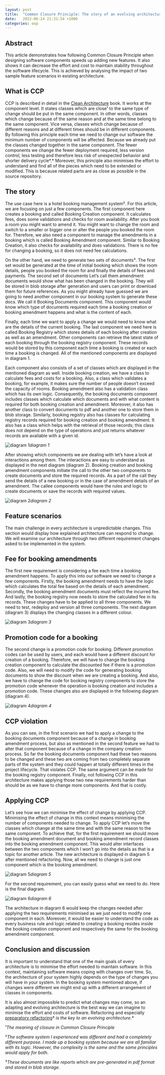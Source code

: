 ```yaml
---
layout: post
title:  "Common Closure Principle: The story of an evolving architecture"
date:   2022-06-24 21:31:54 +1000
categories: oop
---
```


## Abstract

This article demonstrates how following Common Closure Principle when designing software components speeds up adding new features. It also shows it can decrease the effort and cost to maintain stability throughout the software lifecycle. This is achieved by analysing the impact of two sample feature scenarios in existing architecture.

## What is CCP

CCP is described in detail in the [Clean Architecture](https://www.amazon.com/Clean-Architecture-Craftsmans-Software-Structure/dp/0134494164) book. It works at the component level. It states classes which are close¹ to the same type of change should be put in the same component. In other words, classes which change because of the same reason and at the same time belong to the same component. Vice versa, classes which change because of different reasons and at different times should be in different components. By following this principle each time we need to change our software the minimum number of components will be affected. Because we already put the classes changed together in the same component. The fewer components we change the fewer deployment required, less version control, less testing and therefore less risk of unexpected behavior and shorter delivery cycle*.* Moreover, this principle also minimises the effort to understand and find all of the pieces which need to be extended or modified. This is because related parts are as close as possible in the source repository.

## The story

The use case here is a hotel booking management system². For this article, we are focusing on just a few components. The first component here creates a booking and called Booking Creation component. It calculates fees, does some validations and checks for room availability. After you book a room you might want to amend it. You might want to change the room and switch to a smaller or bigger one or alter the people you booked the room for. Therefore, we also need a component to manage the amendments in a booking which is called Booking Amendment component. Similar to Booking Creation, it also checks for availability and does validations. There is no fee for changing a booking, so it does not need fee calculations.

On the other hand, we need to generate two sets of documents³. The first set would be generated at the time of initial booking which shows the room details, people you booked the room for and finally the details of fees and payments. The second set of documents Let’s call them amendment documents would show what has been changed in the booking. They will be stored in blob storage after generation and users can print or download them for future references. As you might already have guessed we are going to need another component in our booking system to generate these docs. We call it Booking Documents component. This component would know which type of documents required each time a booking creation or booking amendment happens and what is the content of each.

Finally, each time we want to apply a change we would need to know what are the details of the current booking. The last component we need here is called Booking Registry which stores details of each booking after creation as well as an amendment. Other components can retrieve the latest state of each booking through the booking registry component. These records would be stored by this component each time a booking is created or each time a booking is changed. All of the mentioned components are displayed in diagram 1.

Each component also consists of a set of classes which are displayed in the mentioned diagram as well. Inside booking creation, we have a class to calculate fees and costs for a booking. Also, a class which validates a booking, for example, it makes sure the number of people doesn’t exceed the capacity of rooms. Booking amendment also has a validation class which has its own logic. Consequently, the booking documents component includes classes which calculate which documents and with what content is required for both booking creation and amendment. Moreover, it also has another class to convert documents to pdf and another one to store them in blob storage. Similarly, booking registry also has classes for calculating registry records required for booking creation and booking amendment. It also has a class which helps with the retrieval of those records; this class does not depend on the type of operations and just returns whatever records are available with a given id.

![diagram 1](https://cdn-images-1.medium.com/max/2000/1*9Yw3GMsUC4a96uNB1BIWzw.jpeg)*diagram 1*

After showing which components we are dealing with let’s have a look at interactions among them. The interactions are easy to understand as displayed in the next diagram (diagram 2). Booking creation and booking amendment components initiate the call to the other two components to create documents and store the required records. As a part of the call they send the details of a new booking or in the case of amendment details of an amendment. The callee components would have the rules and logic to create documents or save the records with required values.

![diagram 2](https://cdn-images-1.medium.com/max/2000/1*bosKSaLRr5c3-a4d8wtHRw.jpeg)*diagram 2*

## Feature scenarios

The main challenge in every architecture is unpredictable changes. This section would display how explained architecture can respond to change. We will examine our architecture through two different requirement changes asked to be implemented in the system.

## Fee for booking amendments

The first new requirement is considering a fee each time a booking amendment happens. To apply this into our software we need to change a few components. Firstly, the booking amendment needs to have the logic which calculates the total fee based on the details of each amendment. Secondly, the booking amendment documents must reflect the incurred fee. And lastly, the booking registry now needs to store the calculated fee in its records. These changes have to be applied to all three components. We need to test, redeploy and version all three components. The next diagram (diagram 3) displays the changing classes in a different colour.

![diagram 3](https://cdn-images-1.medium.com/max/2000/1*zJ1OYtfw634X0izu-1B2Bw.jpeg)*diagram 3*

## Promotion code for a booking

The second change is a promotion code for booking. Different promotion codes can be used by users, and each would have a different discount for creation of a booking. Therefore, we will have to change the booking creation component to calculate the discounted fee if there is a promotion code. Also, we will need to modify the code for generating booking documents to show the discount when we are creating a booking. And also, we have to change the code for booking registry components to store the promotion code whenever the operation is booking creation and includes a promotion code. These changes also are displayed in the following diagram (diagram 4).

![diagram 4](https://cdn-images-1.medium.com/max/2000/1*6DjhWYO9PG9qgbKg9oBnEQ.jpeg)*diagram 4*

## CCP violation

As you can see, in the first scenario we had to apply a change to the booking documents component because of a change in booking amendment process, but also as mentioned in the second feature we had to alter that component because of a change in the company creation process. So far the booking documents component had these two reasons to be changed and these two are coming from two completely separate parts of the system and they could happen at totally different times in the project lifecycle. That violates CCP. The same argument can be made for the booking registry component. Finally, not following CCP in this architecture makes applying those two new requirements harder than should be as we have to change more components. And that is costly.

## Applying CCP

Let’s see how we can minimise the effect of change by applying CCP. Minimising the effect of change in this context means minimising the number of components needed to change. To apply CCP let’s move the classes which change at the same time and with the same reason to the same component. To achieve that, for the first requirement we should move the booking amendment document and booking amendment record classes into the booking amendment component. This would alter interfaces between the two components which I won’t go into the details as that is a topic for another article. The new architecture is displayed in diagram 5 after mentioned refactoring. Now, all we need to change is just one component which is the booking amendment.

![diagram 5](https://cdn-images-1.medium.com/max/2000/1*pbgh_p69cNZ35-yps8PNfA.jpeg)*diagram 5*

For the second requirement, you can easily guess what we need to do. Here is the final diagram.

![diagram 6](https://cdn-images-1.medium.com/max/2000/1*q1bGmvFb7pC64wWQ3MArFQ.jpeg)*diagram 6*

The architecture in diagram 6 would keep the changes needed after applying the two requirements minimised as we just need to modify one component in each. Moreover, it would be easier to understand the code as every business rule and logic related to creating a booking resides inside the booking creation component and respectively the same for the booking amendment component.

## Conclusion and discussion

It is important to understand that one of the main goals of every architecture is to minimise the effort needed to maintain software. In this context, maintaining software means coping with changes over time. So, the architecture of your system highly depends on the type of changes you will have in your system. In the booking system mentioned above, if changes were different we might end up with a different arrangement of classes in components.

It is also almost impossible to predict what changes may come, so an adapting and evolving architecture is the best way we can imagine to minimise the effort and costs of software. Refactoring and especially [preparatory refactoring](https://martinfowler.com/articles/preparatory-refactoring-example.html)* *is the key to an evolving architecture*.*

¹*The meaning of closure in Common Closure Principle*

²*The software system I experienced was different and had a completely different purpose. I made up a booking system because we are all familiar with its logic. However, the complexity is the same and the same principles would apply for both*.

³*These documents are like reports which are pre-generated in pdf format and stored in blob storage.*
